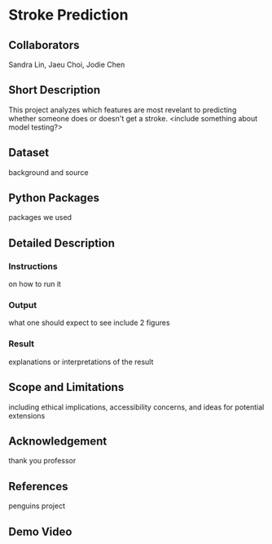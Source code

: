 # Stroke Prediction

## Collaborators
Sandra Lin, Jaeu Choi, Jodie Chen

## Short Description
This project analyzes which features are most revelant to predicting whether someone does or doesn't get a stroke. <include something about model testing?>

## Dataset
background and source

## Python Packages
packages we used

## Detailed Description
### Instructions
on how to run it

### Output 
what one should expect to see
include 2 figures

### Result
explanations or interpretations of the result

## Scope and Limitations
including ethical implications, accessibility concerns, and ideas for potential extensions

## Acknowledgement
thank you professor

## References
penguins project

## Demo Video
